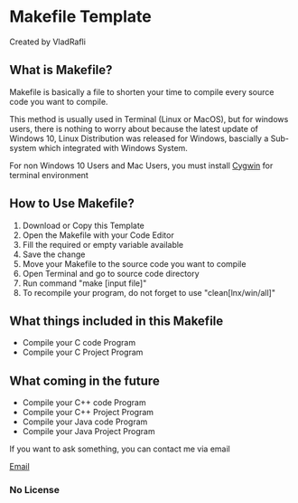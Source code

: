 <h1>Makefile Template</h1>
<p>Created by VladRafli</p>

<h2>What is Makefile?</h2>
<p>Makefile is basically a file to shorten your time to compile every source code you want to compile.</p>
<p>This method is usually used in Terminal (Linux or MacOS), but for windows users, there is nothing to worry about because the latest update of Windows 10, Linux Distribution was released for Windows, bascially a Sub-system which integrated with Windows System.</p>
<p>For non Windows 10 Users and Mac Users, you must install <a href="http://www.cygwin.com/">Cygwin</a> for terminal environment</p>

<h2>How to Use Makefile?</h2>

<ol>
    <li>Download or Copy this Template</li>
    <li>Open the Makefile with your Code Editor</li>
    <li>Fill the required or empty variable available</li>
    <li>Save the change</li>
    <li>Move your Makefile to the source code you want to compile</li>
    <li>Open Terminal and go to source code directory</li>
    <li>Run command "make [input file]"</li>
    <li>To recompile your program, do not forget to use "clean[lnx/win/all]"</li>
</ol>

<h2>What things included in this Makefile</h2>

<ul>
    <li>Compile your C code Program</li>
    <li>Compile your C Project Program</li>
</ul>

<h2>What coming in the future</h2>

<ul>
    <li>Compile your C++ code Program</li>
    <li>Compile your C++ Project Program</li>
    <li>Compile your Java code Program</li>
    <li>Compile your Java Project Program</li>
</ul>

<p>If you want to ask something, you can contact me via email</p>
<a href="mailto:rafli.jaskandi@gmail.com">Email</a>

<h3>No License</h3>